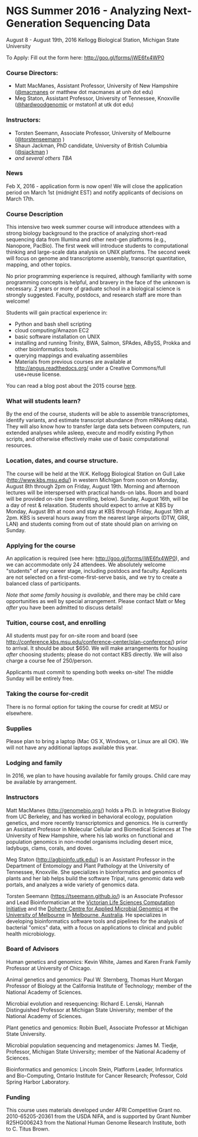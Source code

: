 # NGS Summer 2016 - Analyzing Next-Generation Sequencing Data

August 8 - August 19th, 2016
Kellogg Biological Station, Michigan State University

To Apply: Fill out the form here: http://goo.gl/forms/jWE6fx4WP0

### Course Directors:
* Matt MacManes, Assistant Professor, University of New Hampshire ([@macmanes](https://twitter.com/macmanes) or matthew dot macmanes at unh dot edu)
* Meg Staton, Assistant Professor, University of Tennessee, Knoxville ([@hardwoodgenomic](https://twitter.com/hardwoodgenomic) or mstaton1 at utk dot edu)

### Instructors: 
* Torsten Seemann, Associate Professor, University of Melbourne ([@torstenseemann](https://twitter.com/torstenseemann) )
* Shaun Jackman, PhD candidate, University of British Columbia  ([@sjackman](https://twitter.com/sjackman) )
* _and several others TBA_

###  News
Feb X, 2016 - application form is now open! We will close the application period on March 1st (midnight EST) and notify applicants of decisions on March 17th.


### Course Description
This intensive two week summer course will introduce attendees with a strong biology background to the practice of analyzing short-read sequencing data from Illumina and other next-gen platforms (e.g., Nanopore, PacBio). The first week will introduce students to computational thinking and large-scale data analysis on UNIX platforms. The second week will focus on genome and transcriptome assembly, transcript quantitation, mapping, and other topics.

No prior programming experience is required, although familiarity with some programming concepts is helpful, and bravery in the face of the unknown is necessary. 2 years or more of graduate school in a biological science is strongly suggested. Faculty, postdocs, and research staff are more than welcome!

Students will gain practical experience in:

- Python and bash shell scripting
- cloud computing/Amazon EC2
- basic software installation on UNIX
- installing and running Trinity, BWA, Salmon, SPAdes, ABySS, Prokka and other bioinformatics tools.
- querying mappings and evaluating assemblies
- Materials from previous courses are available at http://angus.readthedocs.org/ under a Creative Commons/full use+reuse license.

You can read a blog post about the 2015 course [here](http://ivory.idyll.org/blog/tag/ngs-course.html).

### What will students learn?
By the end of the course, students will be able to assemble transcriptomes, identify variants, and estimate transcript abundance (from mRNAseq data). They will also know how to transfer large data sets between computers, run extended analyses while asleep, execute and modify existing Python scripts, and otherwise effectively make use of basic computational resources.

### Location, dates, and course structure.
The course will be held at the W.K. Kellogg Biological Station on Gull Lake (http://www.kbs.msu.edu/) in western Michigan from noon on Monday, August 8th through 2pm on Friday, August 19th. Morning and afternoon lectures will be interspersed with practical hands-on labs. Room and board will be provided on-site (see enrolling, below). Sunday, August 16th, will be a day of rest & relaxation. Students should expect to arrive at KBS by Monday, August 8th at noon and stay at KBS through Friday, August 19th at 2pm. KBS is several hours away from the nearest large airports (DTW, GRR, LAN) and students coming from out of state should plan on arriving on Sunday.

### Applying for the course
An application is required (see here: http://goo.gl/forms/jWE6fx4WP0), and we can accommodate only 24 attendees. We absolutely welcome "students" of any career stage, including postdocs and faculty. Applicants are not selected on a first-come-first-serve basis, and we try to create a balanced class of participants.

*Note that some family housing is available*, and there may be child care opportunities as well by special arrangement. Please contact Matt or Meg _after_ you have been admitted to discuss details!

### Tuition, course cost, and enrolling
All students must pay for on-site room and board (see http://conference.kbs.msu.edu/conference-center/plan-conference/) prior to arrival. It should be about $650. We will make arrangements for housing *after* choosing students; please do not contact KBS directly. We will also charge a course fee of 250/person.

Applicants must commit to spending both weeks on-site! The middle Sunday will be entirely free.

### Taking the course for-credit
There is no formal option for taking the course for credit at MSU or elsewhere.

### Supplies
Please plan to bring a laptop (Mac OS X, Windows, or Linux are all OK). We will not have any additional laptops available this year.

### Lodging and family
In 2016, we plan to have housing available for family groups. Child care may be available by arrangement.

### Instructors
Matt MacManes (http://genomebio.org/) holds a Ph.D. in Integrative Biology from UC Berkeley, and has worked in behavioral ecology, population genetics, and more recently transcriptomics and genomics. He is currently an Assistant Professor in Molecular Cellular and Biomedical Sciences at The University of New Hampshire, where his lab works on functional and population genomics in non-model organisms including desert mice, ladybugs, clams, corals, and doves.

Meg Staton (http://agbioinfo.utk.edu/) is an Assistant Professor in the Department of Entomology and Plant Pathology at the University of Tennessee, Knoxville. She specializes in bioinformatics and genomics of plants and her lab helps build the software Tripal, runs genomic data web portals, and analyzes a wide variety of genomics data.

Torsten Seemann (https://tseemann.github.io/) is an Associate Professor and Lead Bioinformatician at the 
[Victorian Life Sciences Computation Initiative](http://www.vlsci.org.au) and the
[Doherty Centre for Applied Microbial Genomics](http://microbial-genomics.mdhs.unimelb.edu.au/) at the
[University of Melbourne](http://www.unimelb.edu.au/) in 
[Melbourne, Australia](https://en.wikipedia.org/wiki/Melbourne).
He specializes in developing bioinformatics software tools and pipelines for the analysis of bacterial "omics" data, 
with a focus on applications to clinical and public health microbiology.

### Board of Advisors
Human genetics and genomics: Kevin White, James and Karen Frank Family Professor at University of Chicago.

Animal genetics and genomics: Paul W. Sternberg, Thomas Hunt Morgan Professor of Biology at the California Institute of Technology; member of the National Academy of Sciences.

Microbial evolution and resequencing: Richard E. Lenski, Hannah Distinguished Professor at Michigan State University; member of the National Academy of Sciences.

Plant genetics and genomics: Robin Buell, Associate Professor at Michigan State University.

Microbial population sequencing and metagenomics: James M. Tiedje,
Professor, Michigan State University; member of the National Academy of Sciences.

Bioinformatics and genomics: Lincoln Stein, Platform Leader, Informatics and Bio-Computing, Ontario Institute for Cancer Research; Professor, Cold Spring Harbor Laboratory.

### Funding
This course uses materials developed under AFRI Competitive Grant no. 2010-65205-20361 from the USDA NIFA, and is supported by Grant Number R25HG006243 from the National Human Genome Research Institute, both to C. Titus Brown.
